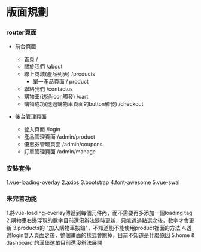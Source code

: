 # 版面規劃

### router頁面

- 前台頁面
  * 首頁 /
  * 關於我們 /about
  * 線上商城(產品列表) /products
    * 單一產品頁面 / product
  * 聯絡我們 /contactus
  * 購物車(透過icon觸發) /cart
  * 購物成功(透過購物車頁面的button觸發) /checkout

- 後台管理頁面
  * 登入頁面 /login
  * 產品管理頁面 /admin/product
  * 優惠券管理頁面 /admin/coupons
  * 訂單管理頁面 /admin/manage

### 安裝套件
1.vue-loading-overlay
2.axios
3.bootstrap
4.font-awesome
5.vue-swal

### 未完善功能
1.將vue-loading-overlay傳遞到每個元件內，而不需要再多添加一個loading tag
2.購物車右邊浮現的數字目前還沒辦法隨時更新，只能透過點選之後，數字才會更新
3.products的 "加入購物車按鈕"，不知道能不能使用product裡面的方法
4.透過login登入頁面之後，整個畫面的樣式會跑掉，目前不知道是什麼原因
5.home & dashboard 的漢堡選單目前還沒辦法展開